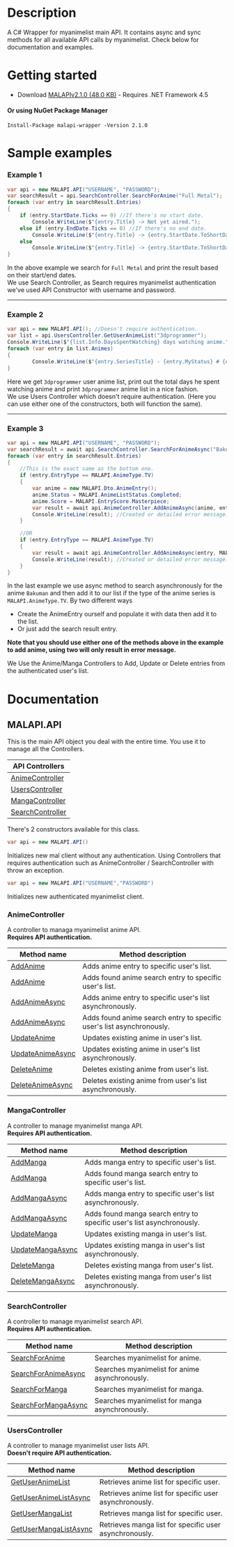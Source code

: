 # Description
A C# Wrapper for myanimelist main API. It contains async and sync methods for all available API calls by myanimelist. Check below for documentation and examples.

# Getting started
* Download [MALAPIv2.1.0 (48.0 KB)](https://github.com/i3dprogrammer/myanimelistAPI-wrapper/releases/download/v2.1.0/MALAPIv2.1.0.zip) - Requires .NET Framework 4.5

#### Or using NuGet Package Manager
```
Install-Package malapi-wrapper -Version 2.1.0
```

# Sample examples
<h3>Example 1</h3>

```cs
var api = new MALAPI.API("USERNAME", "PASSWORD");
var searchResult = api.SearchController.SearchForAnime("Full Metal");
foreach (var entry in searchResult.Entries)
{
	if (entry.StartDate.Ticks == 0) //If there's no start date.
		Console.WriteLine($"{entry.Title} -> Not yet aired.");
	else if (entry.EndDate.Ticks == 0) //If there's no end date.
		Console.WriteLine($"{entry.Title} -> {entry.StartDate.ToShortDateString()} to unknown.");
	else
		Console.WriteLine($"{entry.Title} -> {entry.StartDate.ToShortDateString()} to {entry.EndDate.ToShortDateString()}");
}
```

In the above example we search for `Full Metal` and print the result based on their start/end dates. <br/>
We use Search Controller, as Search requires myanimelist authentication we've used API Constructor with username and password.

<hr/>

<h3>Example 2</h3>

```cs
var api = new MALAPI.API(); //Doesn't require authentication.
var list = api.UsersController.GetUserAnimeList("3dprogrammer");
Console.WriteLine($"{list.Info.DaysSpentWatching} days watching anime.");
foreach (var entry in list.Animes)
{
	    Console.WriteLine($"{entry.SeriesTitle} - {entry.MyStatus} # {entry.MyScore}");
}
```

Here we get `3dprogrammer` user anime list, print out the total days he spent watching anime and print `3dprogrammer` anime list in a nice fashion. <br/>
We use Users Controller which doesn't require authentication. (Here you can use either one of the constructors, both will function the same).

<hr/>

<h3>Example 3</h3>

```cs
var api = new MALAPI.API("USERNAME", "PASSWORD");
var searchResult = await api.SearchController.SearchForAnimeAsync("Bakuman");
foreach (var entry in searchResult.Entries)
{
	//This is the exact same as the bottom one.
	if (entry.EntryType == MALAPI.AnimeType.TV)
	{
		var anime = new MALAPI.Dto.AnimeEntry();
		anime.Status = MALAPI.AnimeListStatus.Completed;
		anime.Score = MALAPI.EntryScore.Masterpiece;
		var result = await api.AnimeController.AddAnimeAsync(anime, entry.Id);
		Console.WriteLine(result); //Created or detailed error message.
	}

	//OR
	if (entry.EntryType == MALAPI.AnimeType.TV)
	{
		var result = await api.AnimeController.AddAnimeAsync(entry, MALAPI.AnimeListStatus.Completed);
		Console.WriteLine(result); //Created or detailed error message.
	}
}
```

In the last example we use async method to search asynchronously for the anime `Bakuman` and then add it to our list if the type of the anime series is `MALAPI.AnimeType.TV`. By two different ways
<ul>
	<li>Create the AnimeEntry ourself and populate it with data then add it to the list. </li>
	<li>Or just add the search result entry.</li>
</ul>

<b>Note that you should use either one of the methods above in the example to add anime, using two will only result in error message.</b>

We Use the Anime/Manga Controllers to Add, Update or Delete entries from the authenticated user's list.

# Documentation

## MALAPI.API
This is the main API object you deal with the entire time. You use it to manage all the Controllers.

| API Controllers |
| ----------------- |
| [AnimeController] | 
| [UsersController] |
| [MangaController] |
| [SearchController] |

There's 2 constructors available for this class.

```cs
var api = new MALAPI.API()
```

Initializes new mal client without any authentication. Using Controllers that requires authentication such as AnimeController / SearchController with throw an exception.

```cs 
var api = new MALAPI.API("USERNAME","PASSWORD")
```
Initializes new authenticated myanimelist client.

### AnimeController
A controller to managa myanimelist anime API. <br/><b>Requires API authentication.</b>

| Method name | Method description |
| ----------- | ------------------ |
| [AddAnime](https://github.com/i3dprogrammer/myanimelistAPI-wrapper/blob/master/docs/AnimeController/AddAnime1.md#addanime) | Adds anime entry to specific user's list. |
| [AddAnime](https://github.com/i3dprogrammer/myanimelistAPI-wrapper/blob/master/docs/AnimeController/AddAnime2.md#addanime) | Adds found anime search entry to specific user's list. |
| [AddAnimeAsync](https://github.com/i3dprogrammer/myanimelistAPI-wrapper/blob/master/docs/AnimeController/AddAnime1.md#addanimeasync) | Adds anime entry to specific user's list asynchronously. |
| [AddAnimeAsync](https://github.com/i3dprogrammer/myanimelistAPI-wrapper/blob/master/docs/AnimeController/AddAnime2.md#addanimeasync) | Adds found anime search entry to specific user's list asynchronously. |
| [UpdateAnime] | Updates existing anime in user's list. |
| [UpdateAnimeAsync] | Updates existing anime in user's list asynchronously. |
| [DeleteAnime] | Deletes existing anime from user's list. |
| [DeleteAnimeAsync] |  Deletes existing anime from user's list asynchronously. |

### MangaController
A controller to manage myanimelist manga API. <br/><b>Requires API authentication.</b>

| Method name | Method description |
| ----------- | ------------------ |
| [AddManga](https://github.com/i3dprogrammer/myanimelistAPI-wrapper/blob/master/docs/MangaController/AddManga1.md#addmanga) | Adds manga entry to specific user's list. |
| [AddManga](https://github.com/i3dprogrammer/myanimelistAPI-wrapper/blob/master/docs/MangaController/AddManga2.md#addmanga) | Adds found manga search entry to specific user's list. |
| [AddMangaAsync](https://github.com/i3dprogrammer/myanimelistAPI-wrapper/blob/master/docs/MangaController/AddManga1.md#addmangaasync) | Adds manga entry to specific user's list asynchronously. |
| [AddMangaAsync](https://github.com/i3dprogrammer/myanimelistAPI-wrapper/blob/master/docs/MangaController/AddManga2.md#addmangaasync) | Adds found manga search entry to specific user's list asynchronously. |
| [UpdateManga] | Updates existing manga in user's list. |
| [UpdateMangaAsync] | Updates existing manga in user's list asynchronously. |
| [DeleteManga] | Deletes existing manga from user's list. |
| [DeleteMangaAsync] |  Deletes existing manga from user's list asynchronously. |

### SearchController
A controller to manage myanimelist search API. <br/><b>Requires API authentication.</b>

| Method name | Method description |
| ----------- | ------------------ |
| [SearchForAnime] | Searches myanimelist for anime. |
| [SearchForAnimeAsync] | Searches myanimelist for anime asynchronously. |
| [SearchForManga] | Searches myanimelist for manga. |
| [SearchForMangaAsync] | Searches myanimelist for manga asynchronously. |


### UsersController
A controller to manage myanimelist user lists API. <br/><b>Doesn't require API authentication.</b>

| Method name | Method description |
| ----------- | ------------------ |
| [GetUserAnimeList] | Retrieves anime list for specific user. |
| [GetUserAnimeListAsync] | Retrieves anime list for specific user asynchronously. |
| [GetUserMangaList] | Retrieves manga list for specific user. |
| [GetUserMangaListAsync] | Retrieves manga list for specific user asynchronously. |

[AnimeController]: <#animecontroller>
[MangaController]: <#mangacontroller>
[UsersController]: <#userscontroller>
[SearchController]: <#searchcontroller>

[AddAnime]: <#addanime>
[AddAnimeAsync]: <#addanimeasync>
[UpdateAnime]: <https://github.com/i3dprogrammer/myanimelistAPI-wrapper/blob/master/docs/AnimeController/UpdateAnime.md#updateanime>
[UpdateAnimeAsync]: <https://github.com/i3dprogrammer/myanimelistAPI-wrapper/blob/master/docs/AnimeController/UpdateAnime.md#updateanimeasync>
[DeleteAnime]: <https://github.com/i3dprogrammer/myanimelistAPI-wrapper/blob/master/docs/AnimeController/DeleteAnime.md#deleteanime>
[DeleteAnimeAsync]: <https://github.com/i3dprogrammer/myanimelistAPI-wrapper/blob/master/docs/AnimeController/DeleteAnime.md#deleteanimeasync>

[AddManga]: <#addmanga>
[AddMangaAsync]: <#addmangaasync>
[UpdateManga]: <https://github.com/i3dprogrammer/myanimelistAPI-wrapper/blob/master/docs/MangaController/UpdateManga.md#updatemanga>
[UpdateMangaAsync]: <https://github.com/i3dprogrammer/myanimelistAPI-wrapper/blob/master/docs/MangaController/UpdateManga.md#updatemangaasync>
[DeleteManga]: <https://github.com/i3dprogrammer/myanimelistAPI-wrapper/blob/master/docs/MangaController/DeleteManga.md#deletemanga>
[DeleteMangaAsync]: <https://github.com/i3dprogrammer/myanimelistAPI-wrapper/blob/master/docs/MangaController/DeleteManga.md#deletemangaasync>

[SearchForAnime]: <https://github.com/i3dprogrammer/myanimelistAPI-wrapper/blob/master/docs/SearchController/Search.md#searchforanime>
[SearchForAnimeAsync]: <https://github.com/i3dprogrammer/myanimelistAPI-wrapper/blob/master/docs/SearchController/Search.md#searchforanimeasync>
[SearchForManga]: <https://github.com/i3dprogrammer/myanimelistAPI-wrapper/blob/master/docs/SearchController/Search.md#searchformanga>
[SearchForMangaAsync]: <https://github.com/i3dprogrammer/myanimelistAPI-wrapper/blob/master/docs/SearchController/Search.md#searchformangaasync>

[GetUserAnimeList]: <https://github.com/i3dprogrammer/myanimelistAPI-wrapper/blob/master/docs/UsersController/Users.md#getuseranimelist>
[GetUserAnimeListAsync]: <https://github.com/i3dprogrammer/myanimelistAPI-wrapper/blob/master/docs/UsersController/Users.md#getuseranimelistasync>
[GetUserMangaList]: <https://github.com/i3dprogrammer/myanimelistAPI-wrapper/blob/master/docs/UsersController/Users.md#getusermangalist>
[GetUserMangaListAsync]: <https://github.com/i3dprogrammer/myanimelistAPI-wrapper/blob/master/docs/UsersController/Users.md#getusermangalistasync>
